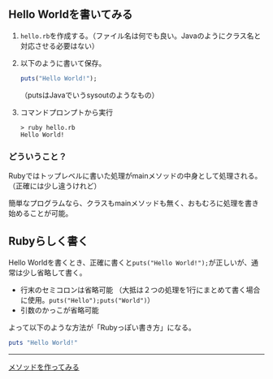 ## Hello Worldを書いてみる
1. `hello.rb`を作成する。（ファイル名は何でも良い。Javaのようにクラス名と対応させる必要はない）
2. 以下のように書いて保存。

   ```ruby
   puts("Hello World!");
   ```
   （putsはJavaでいうsysoutのようなもの）
3. コマンドプロンプトから実行

   ```dos
   > ruby hello.rb
   Hello World!
   ```

### どういうこと？
Rubyではトップレベルに書いた処理がmainメソッドの中身として処理される。（正確には少し違うけれど）

簡単なプログラムなら、クラスもmainメソッドも無く、おもむろに処理を書き始めることが可能。


## Rubyらしく書く
Hello Worldを書くとき、正確に書くと`puts("Hello World!");`が正しいが、通常は少し省略して書く。
* 行末のセミコロンは省略可能
  （大抵は２つの処理を1行にまとめて書く場合に使用。`puts("Hello");puts("World")`）
* 引数のかっこが省略可能

よって以下のような方法が「Rubyっぽい書き方」になる。
```ruby
puts "Hello World!"
```

----
[メソッドを作ってみる](04_method.md)
